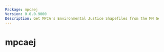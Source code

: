 ```yaml
---
Package: mpcaej
Version: 0.0.0.9000
Description: Get MPCA's Environmental Justice Shapefiles from the MN Geocommons
---
```


# mpcaej

